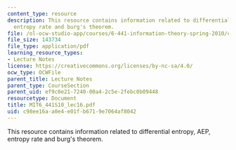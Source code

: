 ```yaml
---
content_type: resource
description: This resource contains information related to differential entropy, AEP,
  entropy rate and burg's theorem.
file: /ol-ocw-studio-app/courses/6-441-information-theory-spring-2010/c98ee16aa0e4e01fb6719e7064af8042_MIT6_441S10_lec16.pdf
file_size: 143734
file_type: application/pdf
learning_resource_types:
- Lecture Notes
license: https://creativecommons.org/licenses/by-nc-sa/4.0/
ocw_type: OCWFile
parent_title: Lecture Notes
parent_type: CourseSection
parent_uid: ef9c0e21-7240-00a4-2c5e-2febc0b09448
resourcetype: Document
title: MIT6_441S10_lec16.pdf
uid: c98ee16a-a0e4-e01f-b671-9e7064af8042
---
```

This resource contains information related to differential entropy, AEP, entropy rate and burg's theorem.